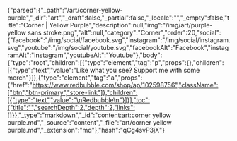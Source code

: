 {"parsed":{"_path":"/art/corner-yellow-purple","_dir":"art","_draft":false,"_partial":false,"_locale":"","_empty":false,"title":"Corner | Yellow Purple","description":null,"img":"/img/art/purple-yellow sans stroke.png","alt":null,"category":"Corner","order":20,"social":{"facebook":"/img/social/facebook.svg","instagram":"/img/social/instagram.svg","youtube":"/img/social/youtube.svg","facebookAlt":"Facebook","instagramAlt":"Instagram","youtubeAlt":"Youtube"},"body":{"type":"root","children":[{"type":"element","tag":"p","props":{},"children":[{"type":"text","value":"Like what you see? Support me with some merch"}]},{"type":"element","tag":"a","props":{"href":"https://www.redbubble.com/shop/ap/102598756","className":["btn","btn-primary","store-link"]},"children":[{"type":"text","value":"\nRedbubble\n"}]}],"toc":{"title":"","searchDepth":2,"depth":2,"links":[]}},"_type":"markdown","_id":"content:art:corner yellow purple.md","_source":"content","_file":"art/corner yellow purple.md","_extension":"md"},"hash":"qCg4svP3jX"}
